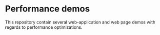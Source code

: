 # Performance demos
This repository contain several web-application and web page demos with regards to performance optimizations.